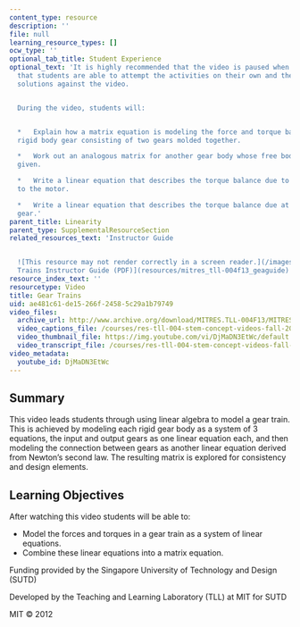 ```yaml
---
content_type: resource
description: ''
file: null
learning_resource_types: []
ocw_type: ''
optional_tab_title: Student Experience
optional_text: 'It is highly recommended that the video is paused when prompted so
  that students are able to attempt the activities on their own and then check their
  solutions against the video.


  During the video, students will:


  *   Explain how a matrix equation is modeling the force and torque balance on one
  rigid body gear consisting of two gears molded together.

  *   Work out an analogous matrix for another gear body whose free body diagram is
  given.

  *   Write a linear equation that describes the torque balance due to the gear attached
  to the motor.

  *   Write a linear equation that describes the torque balance due at the output
  gear.'
parent_title: Linearity
parent_type: SupplementalResourceSection
related_resources_text: 'Instructor Guide


  ![This resource may not render correctly in a screen reader.](/images/inacessible.gif)[Gear
  Trains Instructor Guide (PDF)](resources/mitres_tll-004f13_geaguide)'
resource_index_text: ''
resourcetype: Video
title: Gear Trains
uid: ae481c61-de15-266f-2458-5c29a1b79749
video_files:
  archive_url: http://www.archive.org/download/MITRES.TLL-004F13/MITRES_TLL-004F13_gear_trains_300k.mp4
  video_captions_file: /courses/res-tll-004-stem-concept-videos-fall-2013/68b52c7b5f2a5d7d80c81e5e12bf97b3_DjMaDN3EtWc.vtt
  video_thumbnail_file: https://img.youtube.com/vi/DjMaDN3EtWc/default.jpg
  video_transcript_file: /courses/res-tll-004-stem-concept-videos-fall-2013/3ea45adbd42c2f9170a6dc9b79084309_DjMaDN3EtWc.pdf
video_metadata:
  youtube_id: DjMaDN3EtWc
---
```


Summary
-------

This video leads students through using linear algebra to model a gear train. This is achieved by modeling each rigid gear body as a system of 3 equations, the input and output gears as one linear equation each, and then modeling the connection between gears as another linear equation derived from Newton’s second law. The resulting matrix is explored for consistency and design elements.

Learning Objectives
-------------------

After watching this video students will be able to:

*   Model the forces and torques in a gear train as a system of linear equations.
*   Combine these linear equations into a matrix equation.

Funding provided by the Singapore University of Technology and Design (SUTD)

Developed by the Teaching and Learning Laboratory (TLL) at MIT for SUTD

MIT © 2012
